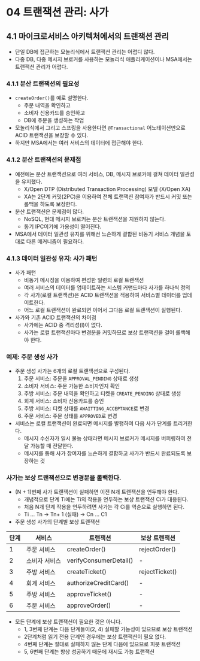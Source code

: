 # 04 트랜잭션 관리: 사가

## 4.1 마이크로서비스 아키텍처에서의 트랜잭션 관리

- 단일 DB에 접근하는 모놀리식에서 트랜잭션 관리는 어렵디 않다.
- 다중 DB, 다중 메시지 브로커를 사용하는 모놀리식 애플리케이션이나 MSA에서는 트랜잭션 관리가 어렵다.

### 4.1.1 분산 트랜잭션의 필요성

- `createOrder()`를 예로 설명한다.
    - 주문 내역을 확인하고
    - 소비자 신용카드를 승인하고
    - DB에 주문을 생성하는 작업
- 모놀리식에서 그리고 스프링을 사용한다면 `@Transactional` 어노테이션만으로 ACID 트랜잭션을 보장할 수 있다.
- 하지만 MSA에서는 여러 서비스의 데이터에 접근해야 한다.

### 4.1.2 분산 트랜잭션의 문제점

- 예전에는 분산 트랜잭션으로 여러 서비스, DB, 메시지 브로커에 걸쳐 데이터 일관성을 유지했다.
    - X/Open DTP (Distributed Transaction Processing) 모델 (X/Open XA)
    - XA는 2단계 커밋(2PC)을 이용하여 전체 트랜잭션 참여자가 반드시 커밋 또는 롤백을 하도록 보장한다.
- 분산 트랜잭션은 문제점이 많다.
    - NoSQL, 현대 메시지 브로커는 분산 트랜잭션을 지원하지 않는다.
    - 동기 IPC이기에 가용성이 떨어진다.
- MSA에서 데이터 일관성 유지를 위해선 느슨하게 결합된 비동기 서비스 개념을 토대로 다른 메커니즘이 필요하다.

### 4.1.3 데이터 일관성 유지: 사가 패턴

- 사가 패턴
    - 비동기 메시징을 이용하여 편성한 일련의 로컬 트랜잭션
    - 여러 서비스의 데이터를 업데이트하는 시스템 커맨드마다 사가를 하나씩 정의
    - 각 사가(로컬 트랜잭션)은 ACID 트랜잭션을 적용하여 서비스별 데이터를 업데이트한다.
    - 어느 로컬 트랜잭션이 완료되면 이어서 그다음 로컬 트랜잭션이 실행된다.
- 사가와 기존 ACID 트랜잭션의 차이점
    - 사가에는 ACID 중 격리성(I)이 없다.
    - 사가는 로컬 트랜잭션마다 변경분을 커밋하므로 보상 트랜잭션을 걸어 롤백해야 한다.

### 예제: 주문 생성 사가

- 주문 생성 사가는 6개의 로컬 트랜잭션으로 구성된다.
    1. 주문 서비스: 주문을 `APPROVAL_PENDING` 상태로 생성
    2. 소비자 서비스: 주문 가능한 소비자인지 확인
    3. 주방 서비스: 주문 내역을 확인하고 티켓을 `CREATE_PENDING` 상태로 생성
    4. 회계 서비스: 소비자 신용카드를 승인
    5. 주방 서비스: 티켓 상태를 `AWAITTING_ACCEPTANCE`로 변경
    6. 주문 서비스: 주문 상태를 `APPROVED`로 변경
- 서비스는 로컬 트랜잭션이 완료되면 메시지를 발행하여 다음 사가 단계를 트리거한다.
    - 메시지 수신자가 일시 불능 상태라면 메시지 브로커가 메시지를 버퍼링하여 전달 가능할 때 전달한다.
    - 메시지를 통해 사가 참여자를 느슨하게 결합하고 사가가 반드시 완료되도록 보장하는 것

### 사가는 보상 트랜잭션으로 변경분을 롤백한다.

- (N + 1)번째 사가 트랜잭션이 실패하면 이전 N개 트랜잭션을 언두해야 한다.
    - 개념적으로 단계 Ti에는 Ti의 작용을 언두하는 보상 트랜잭션 Ci가 대응된다.
    - 처음 N개 단계 작용을 언두하려면 사가는 각 Ci를 역순으로 실행하면 된다.
    - Ti … Tn → Tn+ 1 (실패) → Cn … C1
- 주문 생성 사가의 단계별 보상 트랜잭션

| 단계 | 서비스 | 트랜잭션 | 보상 트랜잭션 |
| --- | --- | --- | --- |
| 1 | 주문 서비스 | createOrder() | rejectOrder() |
| 2 | 소비자 서비스 | verifyConsumerDetail() | - |
| 3 | 주방 서비스 | createTicket() | rejectTicket() |
| 4 | 회계 서비스 | authorizeCreditCard() | - |
| 5 | 주방 서비스 | approveTicket() | - |
| 6 | 주문 서비스 | approveOrder() | - |
- 모든 단계에 보상 트랜잭션이 필요한 것은 아니다.
    - 1, 3번째 단계는 다음 단계들이(2, 4) 실패할 가능성이 있으므로 보상 트랜잭션
    - 2단계처럼 읽기 전용 단계인 경우에는 보상 트랜잭션이 필요 없다.
    - 4번째 단계는 절대로 실패하지 않는 단계 다음에 있으므로 피봇 트랜잭션
    - 5, 6번째 단계는 항상 성공하기 때문에 재시도 가능 트랜잭션

